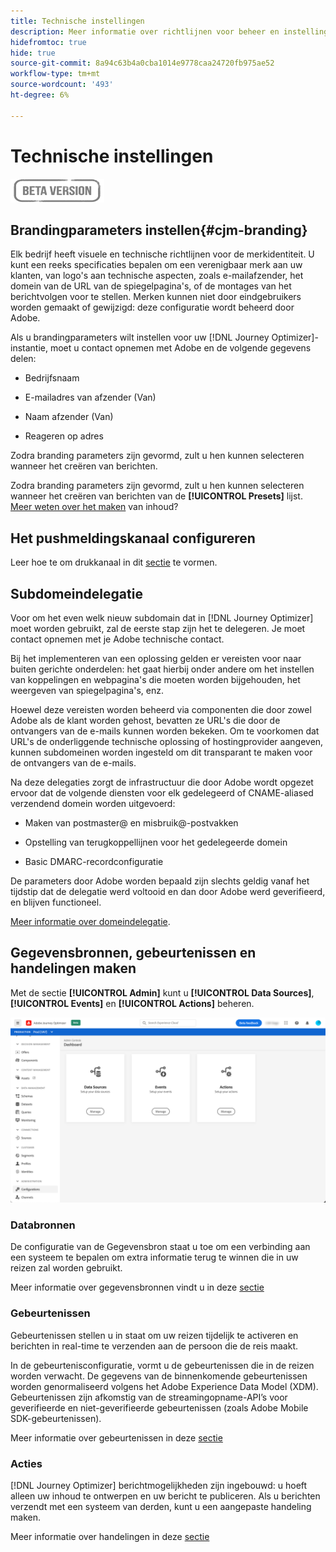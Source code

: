 ```yaml
---
title: Technische instellingen
description: Meer informatie over richtlijnen voor beheer en instellingen
hidefromtoc: true
hide: true
source-git-commit: 8a94c63b4a0cba1014e9778caa24720fb975ae52
workflow-type: tm+mt
source-wordcount: '493'
ht-degree: 6%

---
```


# Technische instellingen

![](../assets/do-not-localize/badge.png)

## Brandingparameters instellen{#cjm-branding}

Elk bedrijf heeft visuele en technische richtlijnen voor de merkidentiteit. U kunt een reeks specificaties bepalen om een verenigbaar merk aan uw klanten, van logo&#39;s aan technische aspecten, zoals e-mailafzender, het domein van de URL van de spiegelpagina&#39;s, of de montages van het berichtvolgen voor te stellen.
Merken kunnen niet door eindgebruikers worden gemaakt of gewijzigd: deze configuratie wordt beheerd door Adobe.

Als u brandingparameters wilt instellen voor uw [!DNL Journey Optimizer]-instantie, moet u contact opnemen met Adobe en de volgende gegevens delen:

* Bedrijfsnaam

* E-mailadres van afzender (Van)

* Naam afzender (Van)

* Reageren op adres

Zodra branding parameters zijn gevormd, zult u hen kunnen selecteren wanneer het creëren van berichten.

Zodra branding parameters zijn gevormd, zult u hen kunnen selecteren wanneer het creëren van berichten van de **[!UICONTROL Presets]** lijst. [Meer weten over het maken](../create-message.md) van inhoud?

## Het pushmeldingskanaal configureren

Leer hoe te om drukkanaal in dit [sectie](../create-push.md) te vormen.

## Subdomeindelegatie

Voor om het even welk nieuw subdomain dat in [!DNL Journey Optimizer] moet worden gebruikt, zal de eerste stap zijn het te delegeren. Je moet contact opnemen met je Adobe technische contact.

Bij het implementeren van een oplossing gelden er vereisten voor naar buiten gerichte onderdelen: het gaat hierbij onder andere om het instellen van koppelingen en webpagina&#39;s die moeten worden bijgehouden, het weergeven van spiegelpagina&#39;s, enz.

Hoewel deze vereisten worden beheerd via componenten die door zowel Adobe als de klant worden gehost, bevatten ze URL&#39;s die door de ontvangers van de e-mails kunnen worden bekeken.  Om te voorkomen dat URL&#39;s de onderliggende technische oplossing of hostingprovider aangeven, kunnen subdomeinen worden ingesteld om dit transparant te maken voor de ontvangers van de e-mails.

Na deze delegaties zorgt de infrastructuur die door Adobe wordt opgezet ervoor dat de volgende diensten voor elk gedelegeerd of CNAME-aliased verzendend domein worden uitgevoerd:

* Maken van postmaster@ en misbruik@-postvakken

* Opstelling van terugkoppellijnen voor het gedelegeerde domein

* Basic DMARC-recordconfiguratie

De parameters door Adobe worden bepaald zijn slechts geldig vanaf het tijdstip dat de delegatie werd voltooid en dan door Adobe werd geverifieerd, en blijven functioneel.

[Meer informatie over domeindelegatie](https://helpx.adobe.com/nl/campaign/kb/domain-name-delegation.html).


## Gegevensbronnen, gebeurtenissen en handelingen maken

Met de sectie **[!UICONTROL Admin]** kunt u **[!UICONTROL Data Sources]**, **[!UICONTROL Events]** en **[!UICONTROL Actions]** beheren.

![](../assets/admin-menu.png)

### Databronnen

De configuratie van de Gegevensbron staat u toe om een verbinding aan een systeem te bepalen om extra informatie terug te winnen die in uw reizen zal worden gebruikt.

Meer informatie over gegevensbronnen vindt u in deze [sectie](../datasource/about-data-sources.md)

### Gebeurtenissen

Gebeurtenissen stellen u in staat om uw reizen tijdelijk te activeren en berichten in real-time te verzenden aan de persoon die de reis maakt.

In de gebeurtenisconfiguratie, vormt u de gebeurtenissen die in de reizen worden verwacht. De gegevens van de binnenkomende gebeurtenissen worden genormaliseerd volgens het Adobe Experience Data Model (XDM). Gebeurtenissen zijn afkomstig van de streamingopname-API’s voor geverifieerde en niet-geverifieerde gebeurtenissen (zoals Adobe Mobile SDK-gebeurtenissen).

Meer informatie over gebeurtenissen in deze [sectie](../event/about-events.md)

### Acties

[!DNL Journey Optimizer] berichtmogelijkheden zijn ingebouwd: u hoeft alleen uw inhoud te ontwerpen en uw bericht te publiceren. Als u berichten verzendt met een systeem van derden, kunt u een aangepaste handeling maken.

Meer informatie over handelingen in deze [sectie](../action/action.md)
